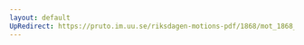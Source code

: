```yaml
---
layout: default
UpRedirect: https://pruto.im.uu.se/riksdagen-motions-pdf/1868/mot_1868__ak__319/mot_1868__ak__319-001.pdf
---
```

